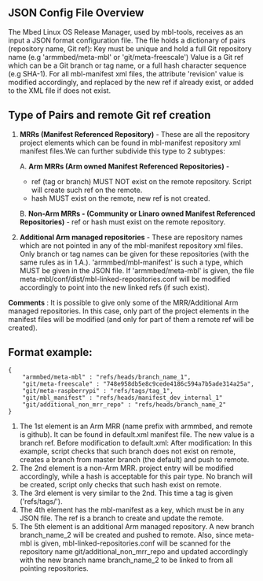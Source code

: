 ## JSON Config File Overview

The Mbed Linux OS  Release Manager, used by mbl-tools, receives as an input a JSON format configuration file.
The file holds a dictionary of pairs (repository name, Git ref):
Key must be unique and hold a full Git repository name (e.g 'armmbed/meta-mbl' or 'git/meta-freescale')
Value is a Git ref which can be a Git branch or tag name, or a full hash character sequence (e.g SHA-1).
For all mbl-manifest xml files, the attribute 'revision' value is modified accordingly, and replaced by the new ref if already exist, or
added to the XML file if does not exist.

## Type of Pairs and remote Git ref creation

1. **MRRs (Manifest Referenced Repository)** - These are all the repository project elements which can be found in mbl-manifest repository
xml manifest files.We can further subdivide this type to 2 subtypes:

    A. **Arm MRRs (Arm owned Manifest Referenced Repositories)** -
    * ref (tag or branch) MUST NOT exist on the remote repository. Script will create such ref on the remote.
    * hash MUST exist on the remote, new ref is not created.

    B. **Non-Arm MRRs - (Community or Linaro owned Manifest Referenced Repositories)** - ref or hash must exist
        on the remote repository.

2. **Additional Arm managed repositories** - These are repository names which are not pointed in any of the mbl-manifest repository xml files.
Only branch or tag names can be given for these repositories (with the same rules as in 1.A.).
'armmbed/mbl-manifest' is such a type, which MUST be given in the JSON file.
If 'armmbed/meta-mbl' is given, the file meta-mbl/conf/dist/mbl-linked-repositories.conf will be modified accordingly to point
into the new linked refs (if such exist).

**Comments** :
It is possible to give only some of the MRR/Additional Arm managed repositories. In this case, only part of the project elements in the manifest files will be modified (and only for part of them a remote ref will be created).

## Format example:
```
{
    "armmbed/meta-mbl" : "refs/heads/branch_name_1",
    "git/meta-freescale" : "748e958db5e8c9cede4186c594a7b5ade314a25a",
    "git/meta-raspberrypi" : "refs/tags/tag_1",
    "git/mbl_manifest" : "refs/heads/manifest_dev_internal_1"
    "git/additional_non_mrr_repo" : "refs/heads/branch_name_2"
}
```
1. The 1st element is an Arm MRR (name prefix with armmbed, and remote is github). It can be found in default.xml manifest file. The new value is a branch ref.
   Before modification to default.xml:
   <project name="armmbed/meta-mbl" path="layers/meta-mbl" remote="github"/>
   After modification:
   <project name="armmbed/meta-mbl" path="layers/meta-mbl" revision="refs/heads/branch_name_1" remote="github"/>
   In this example, script checks that such branch does not exist on remote, creates a  branch from master branch (the default) and push to remote.
2. The 2nd element is a non-Arm MRR. project entry will be modified accordingly, while a hash is acceptable for this pair type.
    No branch will be created, script only checks that such hash exist on remote.
3. The 3rd element is very similar to the 2nd. This time a tag is given ('refs/tags/').
4. The 4th element has the mbl-manifest as a key, which must be in any JSON file. The ref is a branch to create and update the remote.
5. The 5th element is an additional Arm managed repository. A new branch branch_name_2 will be created and pushed to remote. Also, since meta-mbl is given, mbl-linked-repositories.conf will be scanned for the repository name git/additional_non_mrr_repo and updated accordingly with the new branch name branch_name_2 to be linked to from all pointing repositories.
